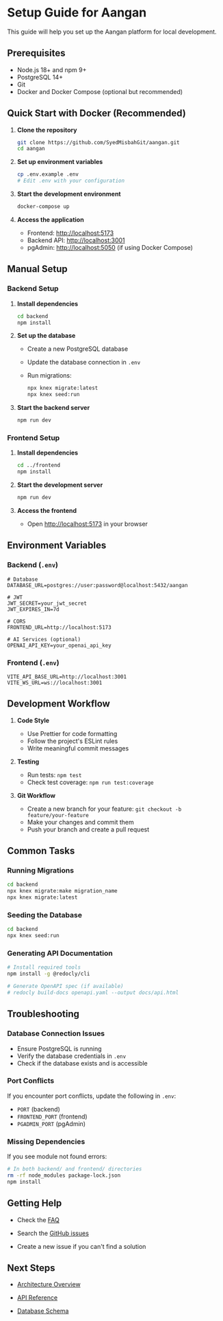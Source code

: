 # Setup Guide for Aangan

This guide will help you set up the Aangan platform for local development.

## Prerequisites

- Node.js 18+ and npm 9+
- PostgreSQL 14+
- Git
- Docker and Docker Compose (optional but recommended)

## Quick Start with Docker (Recommended)

1. **Clone the repository**

   ```bash
   git clone https://github.com/SyedMisbahGit/aangan.git
   cd aangan
   ```

2. **Set up environment variables**

   ```bash
   cp .env.example .env
   # Edit .env with your configuration
   ```

3. **Start the development environment**

   ```bash
   docker-compose up
   ```

4. **Access the application**
   - Frontend: [http://localhost:5173](http://localhost:5173)
   - Backend API: [http://localhost:3001](http://localhost:3001)
   - pgAdmin: [http://localhost:5050](http://localhost:5050) (if using Docker Compose)

## Manual Setup

### Backend Setup

1. **Install dependencies**

   ```bash
   cd backend
   npm install
   ```

2. **Set up the database**
   - Create a new PostgreSQL database
   - Update the database connection in `.env`
   - Run migrations:

     ```bash
     npx knex migrate:latest
     npx knex seed:run
     ```

3. **Start the backend server**

   ```bash
   npm run dev
   ```

### Frontend Setup

1. **Install dependencies**

   ```bash
   cd ../frontend
   npm install
   ```

2. **Start the development server**

   ```bash
   npm run dev
   ```

3. **Access the frontend**
   - Open [http://localhost:5173](http://localhost:5173) in your browser

## Environment Variables

### Backend (`.env`)

```env
# Database
DATABASE_URL=postgres://user:password@localhost:5432/aangan

# JWT
JWT_SECRET=your_jwt_secret
JWT_EXPIRES_IN=7d

# CORS
FRONTEND_URL=http://localhost:5173

# AI Services (optional)
OPENAI_API_KEY=your_openai_api_key
```

### Frontend (`.env`)

```env
VITE_API_BASE_URL=http://localhost:3001
VITE_WS_URL=ws://localhost:3001
```

## Development Workflow

1. **Code Style**
   - Use Prettier for code formatting
   - Follow the project's ESLint rules
   - Write meaningful commit messages

2. **Testing**
   - Run tests: `npm test`
   - Check test coverage: `npm run test:coverage`

3. **Git Workflow**
   - Create a new branch for your feature: `git checkout -b feature/your-feature`
   - Make your changes and commit them
   - Push your branch and create a pull request

## Common Tasks

### Running Migrations

```bash
cd backend
npx knex migrate:make migration_name
npx knex migrate:latest
```

### Seeding the Database

```bash
cd backend
npx knex seed:run
```

### Generating API Documentation

```bash
# Install required tools
npm install -g @redocly/cli

# Generate OpenAPI spec (if available)
# redocly build-docs openapi.yaml --output docs/api.html
```

## Troubleshooting

### Database Connection Issues

- Ensure PostgreSQL is running
- Verify the database credentials in `.env`
- Check if the database exists and is accessible

### Port Conflicts

If you encounter port conflicts, update the following in `.env`:

- `PORT` (backend)
- `FRONTEND_PORT` (frontend)
- `PGADMIN_PORT` (pgAdmin)

### Missing Dependencies

If you see module not found errors:

```bash
# In both backend/ and frontend/ directories
rm -rf node_modules package-lock.json
npm install
```

## Getting Help

- Check the [FAQ](./FAQ.md)

- Search the [GitHub issues](https://github.com/SyedMisbahGit/aangan/issues)

- Create a new issue if you can't find a solution

## Next Steps

- [Architecture Overview](./ARCHITECTURE.md)

- [API Reference](./API_REFERENCE.md)

- [Database Schema](./DATABASE_SCHEMA.md)
